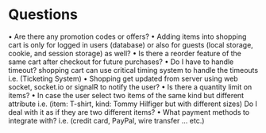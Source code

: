 # Questions
•	Are there any promotion codes or offers? 
•	Adding items into shopping cart is only for logged in users (database) or also for guests (local storage, cookie, and session storage) as well?
•	Is there a reorder feature of the same cart after checkout for future purchases?
•	Do I have to handle timeout? shopping cart can use critical timing system to handle the timeouts i.e. (Ticketing System) 
•	Shopping get updated from server using web socket, socket.io or signalR to notify the user?
•	Is there a quantity limit on items?
•	In case the user select two items of the same kind but different attribute i.e. (item: T-shirt, kind: Tommy Hilfiger but with different sizes) Do I deal with it as if they are two different items? 
•	What payment methods to integrate with? i.e. (credit card, PayPal, wire transfer  ... etc.)
